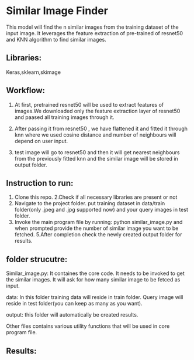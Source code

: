 # Similar Image Finder

This model will find the n similar images from the training dataset of the input image. It leverages the feature extraction of pre-trained of resnet50
and KNN algorithm to find similar images.



## Libraries:

Keras,sklearn,skimage


## Workflow:

1. At first, pretrained resnet50 will be used to extract features of images.We downloaded only the feature extraction layer of resnet50 and paased all training images through it.

2. After passing it from resnet50 , we have flattened it and fitted it through knn where we used cosine distance and number of neighbours will depend on user input.

3. test image will go to resnet50 and then it will get nearest neighbours from the previously fitted knn and the similar image will be stored in output folder.


## Instruction to run:

1. Clone this repo.
2.Check if all necessary libraries are present or not
3. Navigate to the project folder. put training dataset in data/train folder(only .jpeg and .jpg supported now) and your query images in test folder.
4. Invoke the main program file by running:  python similar_image.py and when prompted provide the number of similar image you want to be fetched.
5.After completion check the newly created output folder for results.


## folder strucutre:

Similar_image.py: It containes the core code. It needs to be invoked to get the similar images. It will ask for how many similar image to be fetced as input.

data: In this folder training data will reside in train folder. Query image will reside in test folder(you can keep as many as you want).

output: this folder will automatically be created results.

Other files contains various utility functions that will be used in core program file.


## Results:



